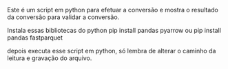 Este é um script em python para efetuar a conversão e mostra o resultado da conversão para validar a conversão.
 
Instala essas bibliotecas do python 
pip install pandas pyarrow ou pip install pandas fastparquet
 
depois executa esse script em python,  só lembra de alterar o caminho da leitura e gravação do arquivo.
